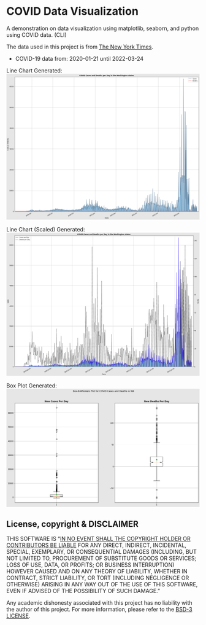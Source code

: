 # COVID Data Visualization
A demonstration on data visualization using matplotlib, seaborn, and python using COVID data. (CLI)

The data used in this project is from [The New York Times](https://github.com/nytimes/covid-19-data/blob/master/rolling-averages/us-states.csv).
   - COVID-19 data from: 2020-01-21 until 2022-03-24
   
Line Chart Generated:
![Line Chart Result Screenshot](line-chart.png)

Line Chart (Scaled) Generated:
![Scaled Line Chart Result Screenshot](line-chart-scaled.png)

Box Plot Generated:
![Box Plot Result Sceenshot](box-plot.png)

## License, copyright & DISCLAIMER
THIS SOFTWARE IS “<ins>IN NO EVENT SHALL THE COPYRIGHT HOLDER OR CONTRIBUTORS BE LIABLE</ins> FOR ANY DIRECT, INDIRECT, INCIDENTAL, SPECIAL, EXEMPLARY, OR CONSEQUENTIAL DAMAGES (INCLUDING, BUT NOT LIMITED TO, PROCUREMENT OF SUBSTITUTE GOODS OR SERVICES; LOSS OF USE, DATA, OR PROFITS; OR BUSINESS INTERRUPTION) HOWEVER CAUSED AND ON ANY THEORY OF LIABILITY, WHETHER IN CONTRACT, STRICT LIABILITY, OR TORT (INCLUDING NEGLIGENCE OR OTHERWISE) ARISING IN ANY WAY OUT OF THE USE OF THIS SOFTWARE, EVEN IF ADVISED OF THE POSSIBILITY OF SUCH DAMAGE.”

Any academic dishonesty associated with this project has no liability with the author of this project. For more information, please refer to the [BSD-3 LICENSE](https://github.com/FlashSonic526/COVID-Data-Visualization/blob/main/LICENSE).